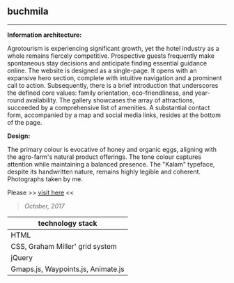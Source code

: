 ## buchmila
----

**Information architecture:**

Agrotourism is experiencing significant growth, yet the hotel industry as a whole remains fiercely competitive. Prospective guests frequently make spontaneous stay decisions and anticipate finding essential guidance online. The website is designed as a single-page. It opens with an expansive hero section, complete with intuitive navigation and a prominent call to action. Subsequently, there is a brief introduction that underscores the defined core values: family orientation, eco-friendliness, and year-round availability. The gallery showcases the array of attractions, succeeded by a comprehensive list of amenities. A substantial contact form, accompanied by a map and social media links, resides at the bottom of the page.

**Design:**

The primary colour is evocative of honey and organic eggs, aligning with the agro-farm's natural product offerings. The tone colour captures attention while maintaining a balanced presence. The "Kalam" typeface, despite its handwritten nature, remains highly legible and coherent. Photographs taken by me.

Please >> [visit here](https://piotrend.github.io/buchmila/ ) <<

> *October, 2017*


| technology stack  |
| --- 		       |
| HTML 	       |
| CSS, Graham Miller' grid system |
| jQuery	       |
| Gmaps.js, Waypoints.js, Animate.js |
